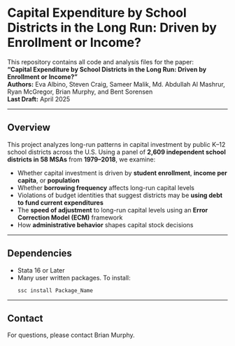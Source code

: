 # Capital Expenditure by School Districts in the Long Run: Driven by Enrollment or Income?

This repository contains all code and analysis files for the paper:  
**“Capital Expenditure by School Districts in the Long Run: Driven by Enrollment or Income?”**  
**Authors:** Eva Albino, Steven Craig, Sameer Malik, Md. Abdullah Al Mashrur, Ryan McGregor, Brian Murphy, and Bent Sorensen  
**Last Draft:** April 2025

---

## Overview

This project analyzes long-run patterns in capital investment by public K–12 school districts across the U.S. Using a panel of **2,609 independent school districts in 58 MSAs** from **1979–2018**, we examine:

- Whether capital investment is driven by **student enrollment**, **income per capita**, or **population**
- Whether **borrowing frequency** affects long-run capital levels
- Violations of budget identities that suggest districts may be **using debt to fund current expenditures**
- The **speed of adjustment** to long-run capital levels using an **Error Correction Model (ECM)** framework
- How **administrative behavior** shapes capital stock decisions

---
## Dependencies

- Stata 16 or Later
- Many user written packages. To install:
	``` 
	ssc install Package_Name
	```
---
## Contact

For questions, please contact Brian Murphy.
